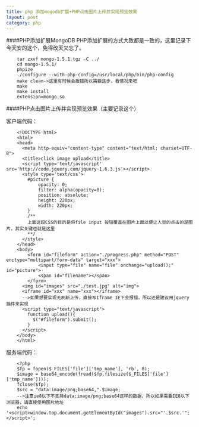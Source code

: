 ```yaml
---
title: php 添加mogodb扩展+PHP点击图片上传并实现预览效果
layout: post
category: php
---
```

####PHP添加扩展MongoDB
PHP添加扩展的方式大致都是一致的，这里记录下今天安的这个，免得改天又忘了。

		tar zxvf mongo-1.5.1.tgz -C ../
		cd mongo-1.5.1/
		phpize
		./configure --with-php-config=/usr/local/php/bin/php-config
		make clean->这里有时候会报错所以需要这步，看情况来吧
		make
		make install
		extension=mongo.so

####PHP点击图片上传并实现预览效果（主要记录这个）

客户端代码：

        <!DOCTYPE html>
        <html>
        <head>
          <meta http-equiv="content-type" content="text/html; charset=UTF-8">
          <title>click image upload</title>  
          <script type='text/javascript' src='http://code.jquery.com/jquery-1.6.3.js'></script>  
          <style type='text/css'>
            #picture {
                opacity: 0;
                filter: alpha(opacity=0);
                position: absolute;
                height: 220px;
                width: 220px;
            }
            /**
            上面这段CSS的目的是将file input 按钮覆盖在图片上面以便让人觉的点击的是图片，其实关键也就是这里
            **/
          </style>
        </head>
        <body>
            <form id="fileform" action="./progress.php" method="POST" enctype="multipart/form-data" target="xxx">
                <input type="file" name="file" onchange="upload();" id="picture">
                <span id="filename"></span>
            </form>  
          <img id="images" src="./test.jpg" alt="img">
          <iframe id="xxx" name="xxx"></iframe>
          -->如果想要实现无刷新上传，直接写Iframe IE下会报错，所以还是建议用jquery插件来实现
          <script type="text/javascript">
            function upload(){
              $("#fileform").submit();
            }
          </script>
        </body> 
        </html>
        
服务端代码：

        <?php
        $fp = fopen($_FILES['file']['tmp_name'], 'rb', 0);
        $image = base64_encode(fread($fp,filesize($_FILES['file']['tmp_name'])));
        fclose($fp);
        $src = "data:image/png;base64,".$image;
        -->注意ie8以下不支持data:image/png;base64这样的数据，所以如果需要IE8以下浏览器，请直接使用图片地址
        echo '<script>window.top.document.getElementById("images").src="'.$src.'";</script>';